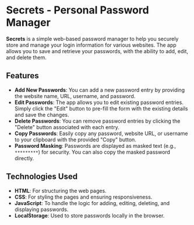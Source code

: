 # Secrets - Personal Password Manager

**Secrets** is a simple web-based password manager to help you securely store and manage your login information for various websites. The app allows you to save and retrieve your passwords, with the ability to add, edit, and delete them.

## Features

- **Add New Passwords**: You can add a new password entry by providing the website name, URL, username, and password.
- **Edit Passwords**: The app allows you to edit existing password entries. Simply click the "Edit" button to pre-fill the form with the existing details and save the changes.
- **Delete Passwords**: You can remove password entries by clicking the "Delete" button associated with each entry.
- **Copy Passwords**: Easily copy any password, website URL, or username to your clipboard with the provided "Copy" button.
- **Password Masking**: Passwords are displayed as masked text (e.g., `*********`) for security. You can also copy the masked password directly.


## Technologies Used

- **HTML**: For structuring the web pages.
- **CSS**: For styling the pages and ensuring responsiveness.
- **JavaScript**: To handle the logic for adding, editing, deleting, and displaying passwords.
- **LocalStorage**: Used to store passwords locally in the browser.
